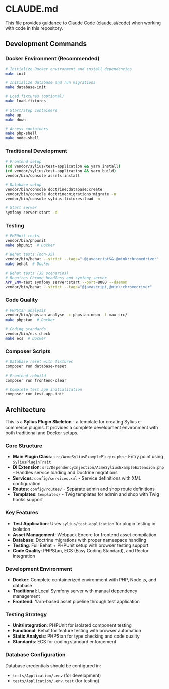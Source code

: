 # CLAUDE.md

This file provides guidance to Claude Code (claude.ai/code) when working with code in this repository.

## Development Commands

### Docker Environment (Recommended)
```bash
# Initialize Docker environment and install dependencies
make init

# Initialize database and run migrations
make database-init

# Load fixtures (optional)
make load-fixtures

# Start/stop containers
make up
make down

# Access containers
make php-shell
make node-shell
```

### Traditional Development
```bash
# Frontend setup
(cd vendor/sylius/test-application && yarn install)
(cd vendor/sylius/test-application && yarn build)
vendor/bin/console assets:install

# Database setup
vendor/bin/console doctrine:database:create
vendor/bin/console doctrine:migrations:migrate -n
vendor/bin/console sylius:fixtures:load -n

# Start server
symfony server:start -d
```

### Testing
```bash
# PHPUnit tests
vendor/bin/phpunit
make phpunit  # Docker

# Behat tests (non-JS)
vendor/bin/behat --strict --tags="~@javascript&&~@mink:chromedriver"
make behat  # Docker

# Behat tests (JS scenarios)
# Requires Chrome headless and symfony server
APP_ENV=test symfony server:start --port=8080 --daemon
vendor/bin/behat --strict --tags="@javascript,@mink:chromedriver"
```

### Code Quality
```bash
# PHPStan analysis
vendor/bin/phpstan analyse -c phpstan.neon -l max src/
make phpstan  # Docker

# Coding standards
vendor/bin/ecs check
make ecs  # Docker
```

### Composer Scripts
```bash
# Database reset with fixtures
composer run database-reset

# Frontend rebuild
composer run frontend-clear

# Complete test app initialization
composer run test-app-init
```

## Architecture

This is a **Sylius Plugin Skeleton** - a template for creating Sylius e-commerce plugins. It provides a complete development environment with both traditional and Docker setups.

### Core Structure
- **Main Plugin Class**: `src/AcmeSyliusExamplePlugin.php` - Entry point using `SyliusPluginTrait`
- **DI Extension**: `src/DependencyInjection/AcmeSyliusExampleExtension.php` - Handles service loading and Doctrine migrations
- **Services**: `config/services.xml` - Service definitions with XML configuration
- **Routes**: `config/routes/` - Separate admin and shop route definitions
- **Templates**: `templates/` - Twig templates for admin and shop with Twig hooks support

### Key Features
- **Test Application**: Uses `sylius/test-application` for plugin testing in isolation
- **Asset Management**: Webpack Encore for frontend asset compilation
- **Database**: Doctrine migrations with proper namespace handling
- **Testing**: Full Behat + PHPUnit setup with browser testing support
- **Code Quality**: PHPStan, ECS (Easy Coding Standard), and Rector integration

### Development Environment
- **Docker**: Complete containerized environment with PHP, Node.js, and database
- **Traditional**: Local Symfony server with manual dependency management
- **Frontend**: Yarn-based asset pipeline through test application

### Testing Strategy
- **Unit/Integration**: PHPUnit for isolated component testing
- **Functional**: Behat for feature testing with browser automation
- **Static Analysis**: PHPStan for type checking and code quality
- **Standards**: ECS for coding standard enforcement

### Database Configuration
Database credentials should be configured in:
- `tests/Application/.env` (for development)
- `tests/Application/.env.test` (for testing)